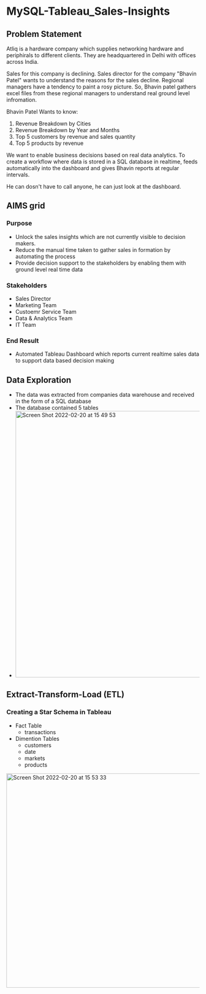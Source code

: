 # MySQL-Tableau_Sales-Insights

## Problem Statement
Atliq is a hardware company which supplies networking hardware and periphirals to different clients. They are headquartered in Delhi with offices across India.

Sales for this company is declining. Sales director for the company "Bhavin Patel" wants to understand the reasons for the sales decline. Regional managers have a tendency to paint a rosy picture. So, Bhavin patel gathers excel files from these regional managers to understand real ground level infromation. 

Bhavin Patel Wants to know:
1. Revenue Breakdown by Cities
2. Revenue Breakdown by Year and Months
3. Top 5 customers by revenue and sales quantity
4. Top 5 products by revenue

We want to enable business decisions based on real data analytics. To create a workflow where data is stored in a SQL database in realtime, feeds automatically into the dashboard and gives Bhavin reports at regular intervals. 

He can dosn't have to call anyone, he can just look at the dashboard. 

## AIMS grid

### Purpose
- Unlock the sales insights which are not currently visible to decision makers. 
- Reduce the manual time taken to gather sales in formation by automating the process
- Provide decision support to the stakeholders by enabling them with ground level real time data

### Stakeholders
- Sales Director
- Marketing Team
- Custoemr Service Team
- Data & Analytics Team
- IT Team

### End Result
- Automated Tableau Dashboard which reports current realtime sales data to support data based decision making

## Data Exploration

- The data was extracted from companies data warehouse and received in the form of a SQL database
- The database contained 5 tables 
- <img width="694" alt="Screen Shot 2022-02-20 at 15 49 53" src="https://user-images.githubusercontent.com/92747557/154863803-bb1c6faa-33d2-4416-b064-2e390532c00b.png">

## Extract-Transform-Load (ETL)

### Creating a Star Schema in Tableau

- Fact Table
  - transactions
- Dimention Tables
  - customers
  - date
  - markets
  - products
<img width="558" alt="Screen Shot 2022-02-20 at 15 53 33" src="https://user-images.githubusercontent.com/92747557/154863948-81367e80-0983-4dc4-97b5-80643b505aec.png">

 
  
